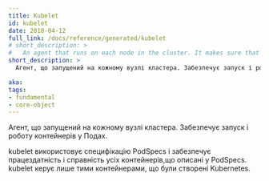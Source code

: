 ```yaml
---
title: Kubelet
id: kubelet
date: 2018-04-12
full_link: /docs/reference/generated/kubelet
# short_description: >
#   An agent that runs on each node in the cluster. It makes sure that containers are running in a pod.
short_description: >
  Агент, що запущений на кожному вузлі кластера. Забезпечує запуск і роботу контейнерів у Подах.

aka:
tags:
- fundamental
- core-object
---
```

<!-- An agent that runs on each node in the cluster. It makes sure that containers are running in a pod. -->
Агент, що запущений на кожному вузлі кластера. Забезпечує запуск і роботу контейнерів у Подах.

<!--more-->

<!--The kubelet takes a set of PodSpecs that are provided through various mechanisms and ensures that the containers described in those PodSpecs are running and healthy. The kubelet doesn’t manage containers which were not created by Kubernetes.
-->
kubelet використовує специфікацію PodSpecs і забезпечує працездатність і справність усіх контейнерів,що описані у PodSpecs. kubelet керує лише тими контейнерами, що були створені Kubernetes.
